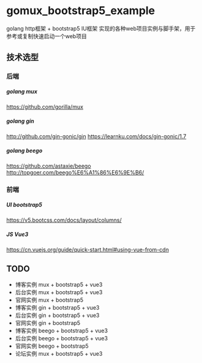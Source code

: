 # gomux_bootstrap5_example
golang http框架 + bootstrap5 IU框架 实现的各种web项目实例与脚手架，用于参考或复制快速启动一个web项目

## 技术选型

### 后端

##### golang mux 
https://github.com/gorilla/mux

##### golang gin
http://github.com/gin-gonic/gin
https://learnku.com/docs/gin-gonic/1.7

##### golang beego
https://github.com/astaxie/beego
http://topgoer.com/beego%E6%A1%86%E6%9E%B6/

### 前端

##### UI bootstrap5
https://v5.bootcss.com/docs/layout/columns/

##### JS Vue3
https://cn.vuejs.org/guide/quick-start.html#using-vue-from-cdn

## TODO 
- 博客实例 mux + bootstrap5 + vue3 
- 后台实例 mux + bootstrap5 + vue3
- 官网实例 mux + bootstrap5
- 博客实例 gin + bootstrap5 + vue3
- 后台实例 gin + bootstrap5 + vue3
- 官网实例 gin + bootstrap5
- 博客实例 beego + bootstrap5 + vue3
- 后台实例 beego + bootstrap5 + vue3
- 官网实例 beego + bootstrap5
- 论坛实例 mux + bootstrap5 + vue3 
